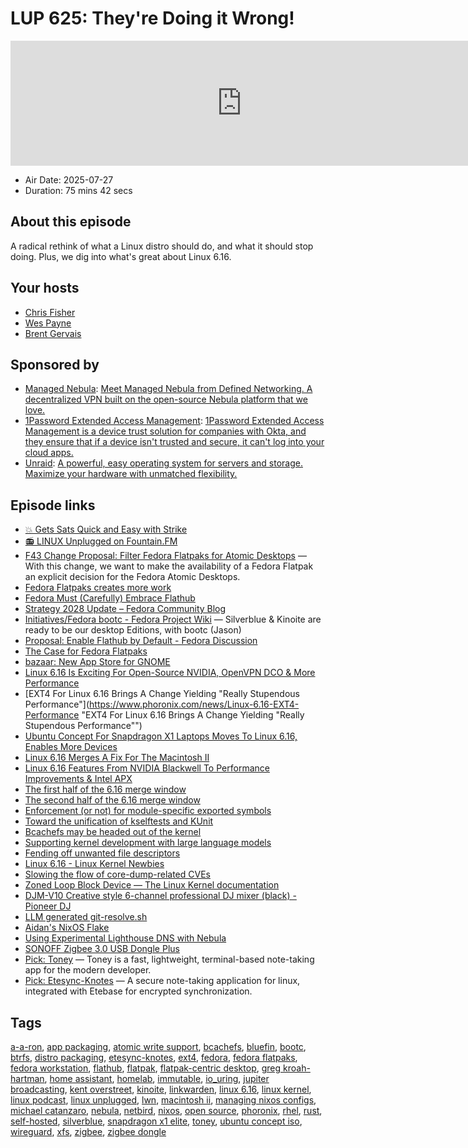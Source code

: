 # LUP 625: They're Doing it Wrong!

<iframe src="https://player.fireside.fm/v2/RUkczH-V+AyRQGNrT?theme=dark" width="740" height="200" frameborder="0" scrolling="no"></iframe>

* Air Date: 2025-07-27
* Duration: 75 mins 42 secs

## About this episode

A radical rethink of what a Linux distro should do, and what it should stop doing. Plus, we dig into what's great about Linux 6.16.

## Your hosts
* [Chris Fisher](https://linuxunplugged.com/hosts/chrislas)
* [Wes Payne](https://linuxunplugged.com/hosts/wes)
* [Brent Gervais](https://linuxunplugged.com/hosts/brent)

## Sponsored by

  * [Managed Nebula](https://defined.net/unplugged): [Meet Managed Nebula from Defined Networking. A decentralized VPN built on the open-source Nebula platform that we love.](https://defined.net/unplugged)
  * [1Password Extended Access Management](https://1password.com/unplugged): [1Password Extended Access Management is a device trust solution for companies with Okta, and they ensure that if a device isn't trusted and secure, it can't log into your cloud apps.](https://1password.com/unplugged)
  * [Unraid](https://unraid.net/unplugged): [A powerful, easy operating system for servers and storage. Maximize your hardware with unmatched flexibility.](https://unraid.net/unplugged)



## Episode links

  * [💥 Gets Sats Quick and Easy with Strike](https://strike.me/ "💥 Gets Sats Quick and Easy with Strike")
  * [📻 LINUX Unplugged on Fountain.FM](https://www.fountain.fm/show/dWiuBeqpDSM86AwXRXov "📻 LINUX Unplugged  on Fountain.FM")
  * [F43 Change Proposal: Filter Fedora Flatpaks for Atomic Desktops](https://lists.fedoraproject.org/archives/list/devel-announce@lists.fedoraproject.org/thread/IMDA3GLFT3YWXJN5MS6BFJ43GLYWBI4C/ "F43 Change Proposal: Filter Fedora Flatpaks for Atomic Desktops") — With this change, we want to make the availability of a Fedora Flatpak an explicit decision for the Fedora Atomic Desktops.
  * [Fedora Flatpaks creates more work](https://lwn.net/Articles/1030936/#Comments "Fedora Flatpaks creates more work")
  * [Fedora Must (Carefully) Embrace Flathub](https://blogs.gnome.org/mcatanzaro/2025/07/21/fedora-must-carefully-embrace-flathub/ "Fedora Must \(Carefully\) Embrace Flathub")
  * [Strategy 2028 Update – Fedora Community Blog](https://communityblog.fedoraproject.org/strategy-2028-update/ "Strategy 2028 Update – Fedora Community Blog")
  * [Initiatives/Fedora bootc - Fedora Project Wiki](https://fedoraproject.org/wiki//Initiatives/Fedora_bootc "Initiatives/Fedora bootc - Fedora Project Wiki") — Silverblue & Kinoite are ready to be our desktop Editions, with bootc (Jason)
  * [Proposal: Enable Flathub by Default - Fedora Discussion](https://discussion.fedoraproject.org/t/proposal-enable-flathub-by-default/157011 "Proposal: Enable Flathub by Default - Fedora Discussion")
  * [The Case for Fedora Flatpaks](https://yselkowitz.github.io/blog/2025/02/25/the-case-for-fedora-flatpaks.html "The Case for Fedora Flatpaks")
  * [bazaar: New App Store for GNOME](https://github.com/kolunmi/bazaar "bazaar: New App Store for GNOME")
  * [Linux 6.16 Is Exciting For Open-Source NVIDIA, OpenVPN DCO & More Performance](https://www.phoronix.com/news/Linux-6.16-Features-Reminder "Linux 6.16 Is Exciting For Open-Source NVIDIA, OpenVPN DCO & More Performance")
  * [EXT4 For Linux 6.16 Brings A Change Yielding "Really Stupendous Performance"](https://www.phoronix.com/news/Linux-6.16-EXT4-Performance "EXT4 For Linux 6.16 Brings A Change Yielding "Really Stupendous Performance"")
  * [Ubuntu Concept For Snapdragon X1 Laptops Moves To Linux 6.16, Enables More Devices](https://www.phoronix.com/news/Ubuntu-Concept-Linux-6.16-X1E "Ubuntu Concept For Snapdragon X1 Laptops Moves To Linux 6.16, Enables More Devices")
  * [Linux 6.16 Merges A Fix For The Macintosh II](https://www.phoronix.com/news/Linux-6.16-Mac-II-Fix "Linux 6.16 Merges A Fix For The Macintosh II")
  * [Linux 6.16 Features From NVIDIA Blackwell To Performance Improvements & Intel APX](https://www.phoronix.com/review/linux-616-features "Linux 6.16 Features From NVIDIA Blackwell To Performance Improvements & Intel APX")
  * [The first half of the 6.16 merge window](https://lwn.net/Articles/1022512/ "The first half of the 6.16 merge window")
  * [The second half of the 6.16 merge window](https://lwn.net/Articles/1023075/ "The second half of the 6.16 merge window")
  * [Enforcement (or not) for module-specific exported symbols](https://lwn.net/Articles/1029492/ "Enforcement \(or not\) for module-specific exported symbols")
  * [Toward the unification of kselftests and KUnit](https://lwn.net/Articles/1029077/ "Toward the unification of kselftests and KUnit")
  * [Bcachefs may be headed out of the kernel](https://lwn.net/Articles/1027289/ "Bcachefs may be headed out of the kernel")
  * [Supporting kernel development with large language models](https://lwn.net/Articles/1026558/ "Supporting kernel development with large language models")
  * [Fending off unwanted file descriptors](https://lwn.net/Articles/1023085/ "Fending off unwanted file descriptors")
  * [Linux 6.16 - Linux Kernel Newbies](https://kernelnewbies.org/Linux_6.16 "Linux 6.16 - Linux Kernel Newbies")
  * [Slowing the flow of core-dump-related CVEs](https://lwn.net/Articles/1024160/ "Slowing the flow of core-dump-related CVEs")
  * [Zoned Loop Block Device — The Linux Kernel documentation](https://docs.kernel.org/next/admin-guide/blockdev/zoned_loop.html "Zoned Loop Block Device — The Linux Kernel documentation")
  * [DJM-V10 Creative style 6-channel professional DJ mixer (black) - Pioneer DJ](https://www.pioneerdj.com/en/product/mixer/djm-v10/black/overview/ "DJM-V10 Creative style 6-channel professional DJ mixer \(black\) - Pioneer DJ")
  * [LLM generated git-resolve.sh](https://elixir.bootlin.com/linux/v6.16-rc3/source/scripts/git-resolve.sh "LLM generated git-resolve.sh")
  * [Aidan's NixOS Flake](https://github.com/AidanRB/flakes/ "Aidan's NixOS Flake")
  * [Using Experimental Lighthouse DNS with Nebula](https://nebula.defined.net/docs/guides/using-lighthouse-dns/ "Using Experimental Lighthouse DNS with Nebula")
  * [SONOFF Zigbee 3.0 USB Dongle Plus](https://sonoff.tech/en-us/products/sonoff-zigbee-3-0-usb-dongle-plus-zbdongle-e "SONOFF Zigbee 3.0 USB Dongle Plus")
  * [Pick: Toney](https://github.com/SourcewareLab/Toney "Pick: Toney") — Toney is a fast, lightweight, terminal-based note-taking app for the modern developer.
  * [Pick: Etesync-Knotes](https://gitlab.com/JBeaumont81/Etesync-Knotes/ "Pick: Etesync-Knotes") — A secure note-taking application for linux, integrated with Etebase for encrypted synchronization.



## Tags

[a-a-ron](https://linuxunplugged.com/tags/a-a-ron), [app packaging](https://linuxunplugged.com/tags/app%20packaging), [atomic write support](https://linuxunplugged.com/tags/atomic%20write%20support), [bcachefs](https://linuxunplugged.com/tags/bcachefs), [bluefin](https://linuxunplugged.com/tags/bluefin), [bootc](https://linuxunplugged.com/tags/bootc), [btrfs](https://linuxunplugged.com/tags/btrfs), [distro packaging](https://linuxunplugged.com/tags/distro%20packaging), [etesync-knotes](https://linuxunplugged.com/tags/etesync-knotes), [ext4](https://linuxunplugged.com/tags/ext4), [fedora](https://linuxunplugged.com/tags/fedora), [fedora flatpaks](https://linuxunplugged.com/tags/fedora%20flatpaks), [fedora workstation](https://linuxunplugged.com/tags/fedora%20workstation), [flathub](https://linuxunplugged.com/tags/flathub), [flatpak](https://linuxunplugged.com/tags/flatpak), [flatpak-centric desktop](https://linuxunplugged.com/tags/flatpak-centric%20desktop), [greg kroah-hartman](https://linuxunplugged.com/tags/greg%20kroah-hartman), [home assistant](https://linuxunplugged.com/tags/home%20assistant), [homelab](https://linuxunplugged.com/tags/homelab), [immutable](https://linuxunplugged.com/tags/immutable), [io_uring](https://linuxunplugged.com/tags/io_uring), [jupiter broadcasting](https://linuxunplugged.com/tags/jupiter%20broadcasting), [kent overstreet](https://linuxunplugged.com/tags/kent%20overstreet), [kinoite](https://linuxunplugged.com/tags/kinoite), [linkwarden](https://linuxunplugged.com/tags/linkwarden), [linux 6.16](https://linuxunplugged.com/tags/linux%206.16), [linux kernel](https://linuxunplugged.com/tags/linux%20kernel), [linux podcast](https://linuxunplugged.com/tags/linux%20podcast), [linux unplugged](https://linuxunplugged.com/tags/linux%20unplugged), [lwn](https://linuxunplugged.com/tags/lwn), [macintosh ii](https://linuxunplugged.com/tags/macintosh%20ii), [managing nixos configs](https://linuxunplugged.com/tags/managing%20nixos%20configs), [michael catanzaro](https://linuxunplugged.com/tags/michael%20catanzaro), [nebula](https://linuxunplugged.com/tags/nebula), [netbird](https://linuxunplugged.com/tags/netbird), [nixos](https://linuxunplugged.com/tags/nixos), [open source](https://linuxunplugged.com/tags/open%20source), [phoronix](https://linuxunplugged.com/tags/phoronix), [rhel](https://linuxunplugged.com/tags/rhel), [rust](https://linuxunplugged.com/tags/rust), [self-hosted](https://linuxunplugged.com/tags/self-hosted), [silverblue](https://linuxunplugged.com/tags/silverblue), [snapdragon x1 elite](https://linuxunplugged.com/tags/snapdragon%20x1%20elite), [toney](https://linuxunplugged.com/tags/toney), [ubuntu concept iso](https://linuxunplugged.com/tags/ubuntu%20concept%20iso), [wireguard](https://linuxunplugged.com/tags/wireguard), [xfs](https://linuxunplugged.com/tags/xfs), [zigbee](https://linuxunplugged.com/tags/zigbee), [zigbee dongle](https://linuxunplugged.com/tags/zigbee%20dongle)